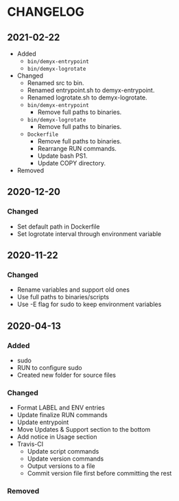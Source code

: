 # CHANGELOG

## 2021-02-22
- Added
    - `bin/demyx-entrypoint`
    - `bin/demyx-logrotate`
- Changed
    - Renamed src to bin.
    - Renamed entrypoint.sh to demyx-entrypoint.
    - Renamed logrotate.sh to demyx-logrotate.
    - `bin/demyx-entrypoint`
        - Remove full paths to binaries.
    - `bin/demyx-logrotate`
        - Remove full paths to binaries.
    - `Dockerfile`
        - Remove full paths to binaries.
        - Rearrange RUN commands.
        - Update bash PS1.
        - Update COPY directory.
- Removed

## 2020-12-20
### Changed
- Set default path in Dockerfile
- Set logrotate interval through environment variable

## 2020-11-22
### Changed
- Rename variables and support old ones
- Use full paths to binaries/scripts
- Use -E flag for sudo to keep environment variables

## 2020-04-13
### Added
- sudo
- RUN to configure sudo
- Created new folder for source files
### Changed
- Format LABEL and ENV entries
- Update finalize RUN commands
- Update entrypoint
- Move Updates & Support section to the bottom
- Add notice in Usage section
- Travis-CI
    - Update script commands
    - Update version commands
    - Output versions to a file
    - Commit version file first before committing the rest
### Removed
